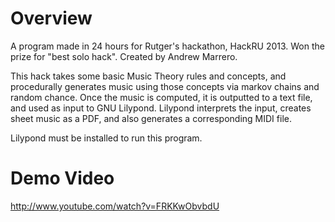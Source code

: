 Overview
============
A program made in 24 hours for Rutger's hackathon, HackRU 2013. Won the prize for "best solo hack". 
Created by Andrew Marrero.

This hack takes some basic Music Theory rules and concepts, and procedurally generates music using those concepts via markov chains and random chance. Once the music is computed, it is outputted to a text file, and used as input to GNU Lilypond. Lilypond interprets the input, creates sheet music as a PDF, and also generates a corresponding MIDI file.

Lilypond must be installed to run this program.

Demo Video
============
http://www.youtube.com/watch?v=FRKKwObvbdU
